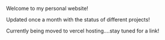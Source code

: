 Welcome to my personal website! 

Updated once a month with the status of different projects! 

Currently being moved to vercel hosting....stay tuned for a link!

